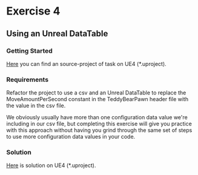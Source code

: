# Exercise 4
## Using an Unreal DataTable

### Getting Started

[Here](/Course_4_OOP_for_Unreal/Module_1/4_UE_DataTable/Source/UnrealDataTable.uproject) you can find an source-project of task on UE4 (*.uproject).

### Requirements

Refactor the project to use a csv and an Unreal DataTable to replace the MoveAmountPerSecond constant in the TeddyBearPawn header file with the value in the csv file.

We obviously usually have more than one configuration data value we're including in our csv file, but completing this exercise will give you practice with this approach without having you grind through the same set of steps to use more configuration data values in your code.

### Solution
[Here](/Course_4_OOP_for_Unreal/Module_1/4_UE_DataTable/Solution/UnrealDataTable.uproject) is solution on UE4 (*.uproject).
